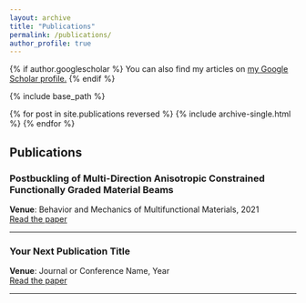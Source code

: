 ```yaml
---
layout: archive
title: "Publications"
permalink: /publications/
author_profile: true
---
```


{% if author.googlescholar %}
  You can also find my articles on <u><a href="{{author.googlescholar}}">my Google Scholar profile</a>.</u>
{% endif %}

{% include base_path %}

{% for post in site.publications reversed %}
  {% include archive-single.html %}
{% endfor %}



## Publications

### Postbuckling of Multi-Direction Anisotropic Constrained Functionally Graded Material Beams

**Venue**: Behavior and Mechanics of Multifunctional Materials, 2021  
[Read the paper](https://www.spiedigitallibrary.org/conference-proceedings-of-spie/11589/115890G/Postbuckling-of-multi-direction-anisotropic-constrained-functionally-graded-material-beams/10.1117/12.2593628.short)

---

### Your Next Publication Title

**Venue**: Journal or Conference Name, Year  
[Read the paper](link-to-your-paper)

---
